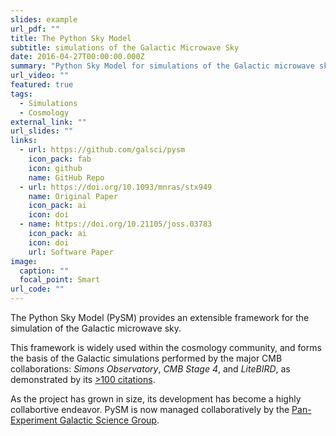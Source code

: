 ```yaml
---
slides: example
url_pdf: ""
title: The Python Sky Model
subtitle: simulations of the Galactic Microwave Sky
date: 2016-04-27T00:00:00.000Z
summary: "Python Sky Model for simulations of the Galactic microwave sky. "
url_video: ""
featured: true
tags:
  - Simulations
  - Cosmology
external_link: ""
url_slides: ""
links:
  - url: https://github.com/galsci/pysm
    icon_pack: fab
    icon: github
    name: GitHub Repo
  - url: https://doi.org/10.1093/mnras/stx949
    name: Original Paper
    icon_pack: ai
    icon: doi
  - name: https://doi.org/10.21105/joss.03783
    icon_pack: ai
    icon: doi
    url: Software Paper
image:
  caption: ""
  focal_point: Smart
url_code: ""
---
```

The Python Sky Model (PySM) provides an extensible framework for the simulation of the Galactic microwave sky. 

This framework is widely used within the cosmology community, and forms the basis of the Galactic simulations performed by the major CMB collaborations: *Simons Observatory*, *CMB Stage 4*, and *LiteBIRD*, as demonstrated by its [>100 citations](https://scholar.google.com/citations?view_op=view_citation&hl=en&user=tfNPd34AAAAJ&citation_for_view=tfNPd34AAAAJ:eQOLeE2rZwMC). 

As the project has grown in size, its development has become a highly collabortive endeavor. PySM is now managed collaboratively by the [Pan-Experiment Galactic Science Group](https://github.com/galsci). 
